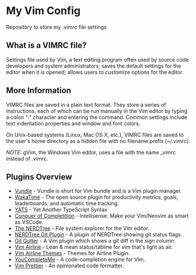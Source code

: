 # My Vim Config

Repository to store my .vimrc file settings

## What is a VIMRC file?

Settings file used by Vim, a text editing program often used by source code developers and system administrators; saves the default settings for the editor when it is opened; allows users to customize options for the editor.

## More Information

VIMRC files are saved in a plain text format. They store a series of instructions, each of which can be run manually in the Vim editor by typing a colon ":" character and entering the command. Common settings include text indentation properties and window and font colors.

On Unix-based systems (Linux, Mac OS X, etc.), VIMRC files are saved to the user's home directory as a hidden file with no filename prefix (~/.vimrc).

_NOTE:_ gVim, the Windows Vim editor, uses a file with the name \_vimrc instead of .vimrc.

## Plugins Overview

- [Vundle](https://github.com/VundleVim/Vundle.vim) - Vundle is short for Vim bundle and is a Vim plugin manager.
- [WakaTime](https://wakatime.com/vim) - The open source plugin for productivity metrics, goals, leaderboards, and automatic time tracking.
- [YATS](https://github.com/HerringtonDarkholme/yats.vim) - Yet Another TypeScript Syntax
- [Conquer of Completition](https://github.com/neoclide/coc.nvim) - Intellisense. Make your Vim/Neovim as smart as VSCode.
- [The NERDTree](https://github.com/preservim/nerdtree) - File system explorer for the Vim editor.
- [NERDTree Git Plugin](https://github.com/Xuyuanp/nerdtree-git-plugin) - A plugin of NERDTree showing git status flags.
- [Git Gutter](https://github.com/airblade/vim-gitgutter) - A Vim plugin which shows a git diff in the sign column.
- [Vim Airline](https://github.com/vim-airline/vim-airline) - Lean & mean status/tabline for vim that's light as air.
- [Vim Airline Themes](https://github.com/vim-airline/vim-airline-themes) - Themes for Airline Plugin.
- [YouCompleteMe](https://github.com/ycm-core/YouCompleteMe) - A code-completion engine for Vim.
- [Vim Prettier](https://github.com/prettier/vim-prettier) - An opinionated code formatter.
